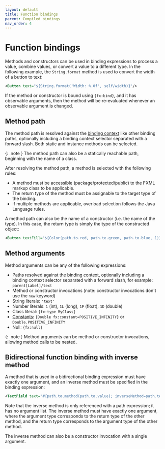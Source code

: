 ```yaml
---
layout: default
title: Function bindings
parent: Compiled bindings
nav_order: 4
---
```


# Function bindings
Methods and constructors can be used in binding expressions to process a value, combine values, or convert a value to a different type. In the following example, the `String.format` method is used to convert the width of a button to text:

```xml
<Button text="${String.format('Width: %.0f', self/width)}"/>
```

If the method or constructor is bound using `{fx:bind}`, and it has observable arguments, then the method will be re-evaluated whenever an observable argument is changed.

## Method path
The method path is resolved against the [binding context](binding-context.html) like other binding paths, optionally including a binding context selector separated with a forward slash. Both static and instance methods can be selected.

{: .note }
The method path can also be a statically reachable path, beginning with the name of a class.

After resolving the method path, a method is selected with the following rules:
* A method must be accessible (package/protected/public) to the FXML markup class to be applicable.
* The return type of the method must be assignable to the target type of the binding.
* If multiple methods are applicable, overload selection follows the Java Language rules.

A method path can also be the name of a constructor (i.e. the name of the type). In this case, the return type is simply the type of the constructed object:

```xml
<Button textFill="${Color(path.to.red, path.to.green, path.to.blue, 1)}"/>
```

## Method arguments
Method arguments can be any of the following expressions:
* Paths resolved against the [binding context](binding-context.html), optionally including a binding context selector separated with a forward slash, for example: `parent[Label]/text`
* Method or constructor invocations (note: constructor invocations don't use the `new` keyword)
* String literals: `'text'`
* Number literals: `1` (int), `1L` (long), `1F` (float), `1D` (double)
* Class literal: `{fx:type MyClass}`
* [Constants](../reference/constant.html): `{Double fx:constant=POSITIVE_INFINITY}` or `Double.POSITIVE_INFINITY`
* Null: `{fx:null}`

{: .note }
Method arguments can be method or constructor invocations, allowing method calls to be nested.

## Bidirectional function binding with inverse method
A method that is used in a bidirectional binding expression must have exactly one argument, and an inverse method must be specified in the binding expression:

```xml
<TextField text="#{path.to.method(path.to.value); inverseMethod=path.to.inverseMethod}"/>
```

Note that the inverse method is only referenced with a path expression; it has no argument list. The inverse method must have exactly one argument, where the argument type corresponds to the return type of the other method, and the return type corresponds to the argument type of the other method.

The inverse method can also be a constructor invocation with a single argument.